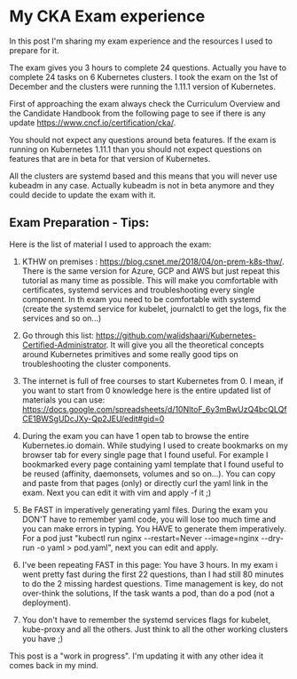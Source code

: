 # My CKA Exam experience
In this post I'm sharing my exam experience and the resources I used to prepare for it.

The exam gives you 3 hours to complete 24 questions. Actually you have to complete 24 tasks on 6 Kubernetes clusters.
I took the exam on the 1st of December and the clusters were running the 1.11.1 version of Kubernetes.

First of approaching the exam always check the Curriculum Overview and the Candidate Handbook from the following page to see if there is any update https://www.cncf.io/certification/cka/.

You should not expect any questions around beta features. If the exam is running on Kubernetes 1.11.1 than you should not expect questions on features that are in beta for that version of Kubernetes.

All the clusters are systemd based and this means that you will never use kubeadm in any case. Actually kubeadm is not in beta anymore and they could decide to update the exam with it.

## Exam Preparation - Tips:

Here is the list of material I used to approach the exam:

1. KTHW on premises : https://blog.csnet.me/2018/04/on-prem-k8s-thw/. There is the same version for Azure, GCP and AWS but just repeat this tutorial as many time as possible. This will make you comfortable with certificates, systemd services and troubleshooting every single component. In th exam you need to be comfortable with systemd (create the systemd service for kubelet, journalctl to get the logs, fix the services and so on...)

2. Go through this list: https://github.com/walidshaari/Kubernetes-Certified-Administrator. It will give you all the theoretical concepts around Kubernetes primitives and some really good tips on troubleshooting the cluster components.

3. The internet is full of free courses to start Kubernetes from 0. I mean, if you want to start from 0 knowledge here is the entire updated list of materials you can use: https://docs.google.com/spreadsheets/d/10NltoF_6y3mBwUzQ4bcQLQfCE1BWSgUDcJXy-Qp2JEU/edit#gid=0

4. During the exam you can have 1 open tab to browse the entire Kubernetes.io domain. While studying I used to create bookmarks on my browser tab for every single page that I found useful. For example I bookmarked every page containing yaml template that I found useful to be reused (affinity, daemonsets, volumes and so on...). You can copy and paste from that pages (only) or directly curl the yaml link in the exam. Next you can edit it with vim and apply -f it ;)

5. Be FAST in imperatively generating yaml files. During the exam you DON'T have to remember yaml code, you will lose too much time and you can make errors in typing. You HAVE to generate them imperatively. For a pod just "kubectl run nginx --restart=Never --image=nginx --dry-run -o yaml > pod.yaml", next you can edit and apply.

6. I've been repeating FAST in this page: You have 3 hours. In my exam i went pretty fast during the first 22 questions, than I had still 80 minutes to do the 2 missing hardest questions. Time management is key, do not over-think the solutions, If the task wants a pod, than do a pod (not a deployment).

7. You don't have to remember the systemd services flags for kubelet, kube-proxy and all the others. Just think to all the other working clusters you have ;)


This post is a "work in progress". I'm updating it with any other idea it comes back in my mind.
